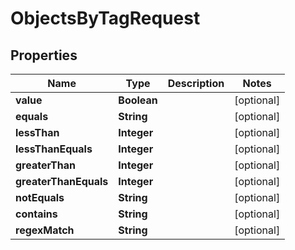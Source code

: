 

# ObjectsByTagRequest


## Properties

| Name | Type | Description | Notes |
|------------ | ------------- | ------------- | -------------|
|**value** | **Boolean** |  |  [optional] |
|**equals** | **String** |  |  [optional] |
|**lessThan** | **Integer** |  |  [optional] |
|**lessThanEquals** | **Integer** |  |  [optional] |
|**greaterThan** | **Integer** |  |  [optional] |
|**greaterThanEquals** | **Integer** |  |  [optional] |
|**notEquals** | **String** |  |  [optional] |
|**contains** | **String** |  |  [optional] |
|**regexMatch** | **String** |  |  [optional] |



